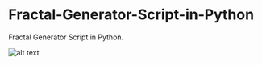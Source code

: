 # Fractal-Generator-Script-in-Python
Fractal Generator Script in Python.

![alt text](https://i.imgur.com/gXdffS6.png?1)
